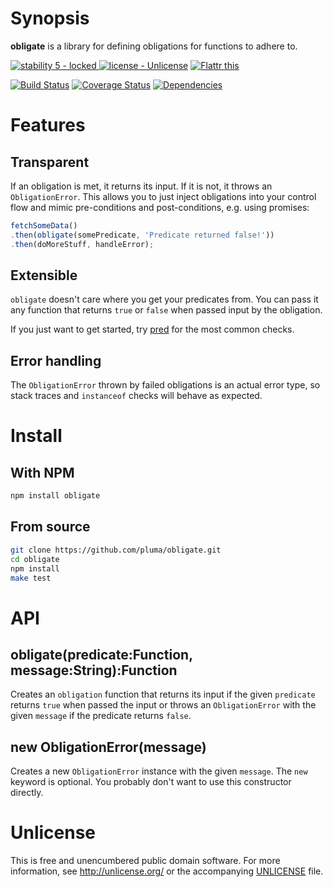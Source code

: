 # Synopsis

**obligate** is a library for defining obligations for functions to adhere to.

[![stability 5 - locked](http://b.repl.ca/v1/stability-5_--_locked-blue.png)
](http://nodejs.org/api/documentation.html#documentation_stability_index) [![license - Unlicense](http://b.repl.ca/v1/license-Unlicense-lightgrey.png)](http://unlicense.org/) [![Flattr this](https://api.flattr.com/button/flattr-badge-large.png)](https://flattr.com/submit/auto?user_id=pluma&url=https://github.com/pluma/obligate)

[![Build Status](https://travis-ci.org/pluma/obligate.png?branch=master)](https://travis-ci.org/pluma/obligate) [![Coverage Status](https://coveralls.io/repos/pluma/obligate/badge.png?branch=master)](https://coveralls.io/r/pluma/obligate?branch=master) [![Dependencies](https://david-dm.org/pluma/obligate.png?theme=shields.io)](https://david-dm.org/pluma/obligate)

# Features

## Transparent

If an obligation is met, it returns its input. If it is not, it throws an `ObligationError`. This allows you to just inject obligations into your control flow and mimic pre-conditions and post-conditions, e.g. using promises:

```javascript
fetchSomeData()
.then(obligate(somePredicate, 'Predicate returned false!'))
.then(doMoreStuff, handleError);
```

## Extensible

`obligate` doesn't care where you get your predicates from. You can pass it any function that returns `true` or `false` when passed input by the obligation.

If you just want to get started, try [pred](https://github.com/pluma/pred) for the most common checks.

## Error handling

The `ObligationError` thrown by failed obligations is an actual error type, so stack traces and `instanceof` checks will behave as expected.

# Install

## With NPM

```sh
npm install obligate
```

## From source

```sh
git clone https://github.com/pluma/obligate.git
cd obligate
npm install
make test
```

# API

## obligate(predicate:Function, message:String):Function

Creates an `obligation` function that returns its input if the given `predicate` returns `true` when passed the input or throws an `ObligationError` with the given `message` if the predicate returns `false`.

## new ObligationError(message)

Creates a new `ObligationError` instance with the given `message`. The `new` keyword is optional. You probably don't want to use this constructor directly.

# Unlicense

This is free and unencumbered public domain software. For more information, see http://unlicense.org/ or the accompanying [UNLICENSE](https://github.com/pluma/obligate/blob/master/UNLICENSE) file.
